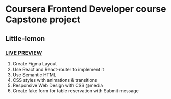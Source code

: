 # Coursera Frontend Developer course Capstone project
## Little-lemon
### [LIVE PREVIEW](https://valerii-frontend.github.io/little-lemon)

1. Create Figma Layout
2. Use React and React-router to implement it
3. Use Semantic HTML
4. CSS styles with animations & transitions
5. Responsive Web Design with CSS @media 
6. Create fake form for table reservation with Submit message
